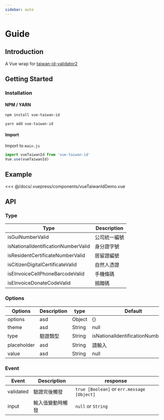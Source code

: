 ```yaml
---
sidebar: auto
---
```


# Guide
## Introduction
A Vue wrap for [taiwan-id-validator2](https://github.com/doggy8088/taiwan-id-validator2)

## Getting Started
### Installation

#### NPM / YARN

```bash
npm install vue-taiwan-id
```

```bash
yarn add vue-taiwan-id
```

#### Import
Import to `main.js`

```js
import vueTaiwanId from 'vue-taiwan-id'
Vue.use(vueTaiwanId)
```

## Example
<ClientOnly>
<vueTaiwanIdDemo />
</ClientOnly>

<<< @/docs/.vuepress/components/vueTaiwanIdDemo.vue

## API

### Type
| Type                                | Description  |
| ----------------------------------- | ------------ |
| isGuiNumberValid                    | 公司統一編號 |
| isNationalIdentificationNumberValid | 身分證字號   |
| isResidentCertificateNumberValid    | 居留證編號   |
| isCitizenDigitalCertificateValid    | 自然人憑證   |
| isEInvoiceCellPhoneBarcodeValid     | 手機條碼     |
| isEInvoiceDonateCodeValid           | 捐贈碼       |


### Options
| Options     | Description | type   | Default                             |
| ----------- | ----------- | ------ | ----------------------------------- |
| options     | asd         | Object | {}                                  |
| theme       | asd         | String | null                                |
| type        | 驗證類型    | String | isNationalIdentificationNumberValid |
| placeholder | asd         | String | 請輸入                              |
| value       | asd         | String | null                                |

### Event
| Event     | Description      | response                                   |
| --------- | ---------------- | ------------------------------------------ |
| validated | 驗證完後觸發     | `true [Boolean]` or `err.message [Object]` |
| input     | 輸入值變動時觸發 | `null` or `String`                         |